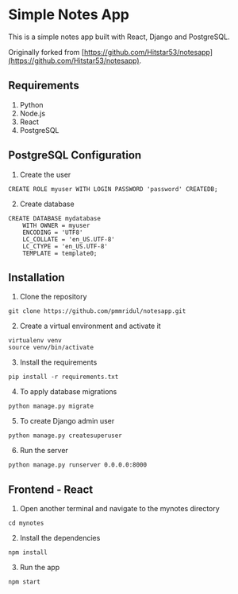 # Simple Notes App

This is a simple notes app built with React, Django and PostgreSQL.

Originally forked from [https://github.com/Hitstar53/notesapp](https://github.com/Hitstar53/notesapp).

## Requirements

1. Python
2. Node.js
3. React
4. PostgreSQL

## PostgreSQL Configuration
1. Create the user
```
CREATE ROLE myuser WITH LOGIN PASSWORD 'password' CREATEDB;
```
2. Create database
```
CREATE DATABASE mydatabase
    WITH OWNER = myuser
    ENCODING = 'UTF8'
    LC_COLLATE = 'en_US.UTF-8'
    LC_CTYPE = 'en_US.UTF-8'
    TEMPLATE = template0;
```

## Installation
1. Clone the repository
```
git clone https://github.com/pmmridul/notesapp.git
```
2. Create a virtual environment and activate it
```
virtualenv venv
source venv/bin/activate
```
3. Install the requirements
```
pip install -r requirements.txt
```
4. To apply database migrations
```
python manage.py migrate
```
5. To create Django admin user
```
python manage.py createsuperuser
```
6. Run the server
```
python manage.py runserver 0.0.0.0:8000
```

## Frontend - React
1. Open another terminal and navigate to the mynotes directory
```
cd mynotes
```
2. Install the dependencies
```
npm install
```
3. Run the app
```
npm start
```
